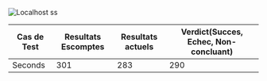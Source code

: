 
![Localhost ss](https://github.com/Talb057/seg3503_playgrund/assets/71707486/652155ee-2e70-4e97-b638-6d75de0fcead)



Cas de Test | Resultats Escomptes | Resultats actuels | Verdict(Succes, Echec, Non-concluant) 
--- | --- | --- | --- 
Seconds | 301 | 283 | 290 

